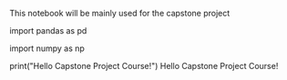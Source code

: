 This notebook will be mainly used for the capstone project


import pandas as pd

import numpy as np

print("Hello Capstone Project Course!")
Hello Capstone Project Course!
